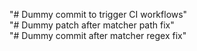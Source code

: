 "# Dummy commit to trigger CI workflows"  
"# Dummy patch after matcher path fix"  
"# Dummy commit after matcher regex fix"  
